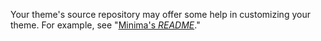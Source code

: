 Your theme's source repository may offer some help in customizing your theme. For example, see "[Minima's _README_](https://github.com/jekyll/minima#customizing-templates)."
